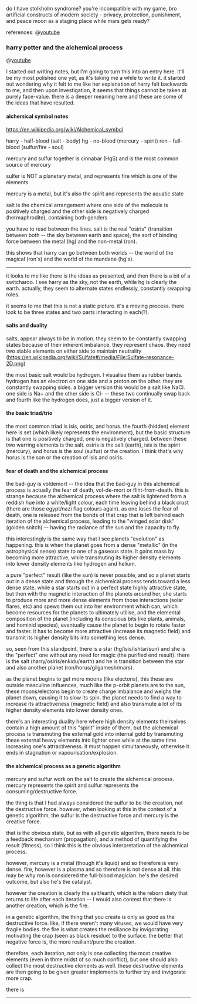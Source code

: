 


do I have stolkholm syndrome?
you're incompatible with my game, bro
artificial constructs of modern society - privacy, protection, punishment, and peace
moon as a staging place while mars gets ready?

references: @[youtube](https://youtu.be/mfY5GKd4B5w?t=5405)






### harry potter and the alchemical process

@[youtube](https://www.youtube.com/watch?v=AhKit86AzkQ)

I started out writing notes, but I'm going to turn this into an entry here. it'll be my most polished one yet, as it's taking me a while to write it. it started out wondering why it felt to me like her explanation of harry felt backwards to me, and then upon investigation, it seems that things cannot be taken at purely face-value. there is a deeper meaning here and these are some of the ideas that have resulted.

#### alchemical symbol notes

https://en.wikipedia.org/wiki/Alchemical_symbol

harry - half-blood (salt - body)
hg - no-blood (mercury - spirit)
ron - full-blood (sulfur/fire - soul)

mercury and sulfur together is cinnabar (HgS) and is the most common source of mercury

sulfer is NOT a planetary metal, and represents fire which is one of the elements

mercury is a metal, but it's also the spirit and represents the aquatic state

salt is the chemical arrangement where one side of the molecule is positively charged and the other side is negatively charged (hermaphrodite), containing both genders

you have to read between the lines. salt is the real "osiris" (transition between both -- the sky between earth and space), the sort of binding force between the metal (hg) and the non-metal (ron).

this shows that harry can go between both worlds -- the world of the magical (ron's) and the world of the mundane (hg's).

---

it looks to me like there is the ideas as presented, and then there is a bit of a switcharoo. I see harry as the sky, not the earth, while hg is clearly the earth. actually, they seem to alternate states endlessly, constantly swapping roles.

it seems to me that this is not a static picture. it's a moving process. there look to be three states and two parts interacting in each(?).

#### salts and duality

salts, appear always to be in motion. they seem to be constantly swapping states because of their inherent imbalance. they represent chaos. they need two stable elements on either side to maintain neutrality (https://en.wikipedia.org/wiki/Sulfate#/media/File:Sulfate-resonance-2D.png)

the most basic salt would be hydrogen. I visualise them as rubber bands. hydrogen has an electron on one side and a proton on the other. they are constantly swapping sides. a bigger version this would be a salt like NaCl. one side is Na+ and the other side is Cl- -- these two continually swap back and fourth like the hydrogen does, just a bigger version of it.

#### the basic triad/trio

the most common triad is isis, osiris, and horus. the fourth (hidden) element here is set (which likely represents the environment), but the basic structure is that one is positively charged, one is negatively charged. between these two warring elements is the salt. osiris is the salt (earth), isis is the spirit (mercury), and horus is the soul (sulfur) or the creation. I think that's why horus is the son or the creation of isis and osiris.

#### fear of death and the alchemical process

the bad-guy is voldemort -- the idea that the bad-guy in this alchemical process is actually the fear of death, vol-de-mort or fliht-from-death. this is strange because the alchemical process where the salt is lightened from a reddish hue into a white/light colour, each time leaving behind a black crust (there are those egypt/nazi flag colours again). as one loses the fear of death, one is released from the bonds of that crap that is left behind each iteration of the alchemical process, leading to the "winged solar disk" (golden snitch) -- having the radiance of the sun and the capacity to fly.

this interestingly is the same way that I see planets "evolution" as happening. this is when the planet goes from a dense "metallic" (in the astrophysical sense) state to one of a gaseous state. it gains mass by becoming more attractive, while transmuting its higher density elements into lower density elements like hydrogen and helium.

a pure "perfect" result (like the sun) is never possible, and so a planet starts out in a dense state and through the alchemical process tends toward a less dense state. while a star starts out in a perfect state highly attractive state, but then with the magnetic interaction of the planets around her, she starts to produce more and more dense elements from those interactions (solar flares, etc) and spews them out into her environment which can, which become resources for the planets to ultimately utilise, and the elemental composition of the planet (including its conscious bits like plants, animals, and hominid species), eventually cause the planet to begin to rotate faster and faster. it has to become more attractive (increase its magnetic field) and transmit its higher density bits into something less dense.

so, seen from this standpoint, there is a star (hg/isis/ishtar/sun) and she is the "perfect" one without any need for magic (the purified end result). there is the salt (harry/osiris/enkidu/earth) and he is transition between the star and also another planet (ron/horus/gilgamesh/mars).

as the planet begins to get more moons (like electons), this these are outside masculine influences, much like the p-orbit planets are to the sun, these moons/electons begin to create charge imbalance and weighs the planet down, causing it to slow its spin. the planet needs to find a way to increase its attractiveness (magnetic field) and also transmute a lot of its higher density elements into lower density ones.

there's an interesting duality here where high density elements theirselves contain a high amount of this "spirit" inside of them, but the alchemical process is transmuting the external gold into internal gold by transmuting these external heavy elements into lighter ones while at the same time increasing one's attractiveness. it must happen simultaneously, otherwise it ends in stagnation or vapourisation/explosion.

#### the alchemical process as a genetic algorithm

mercury and sulfur work on the salt to create the alchemical process. mercury represents the spirit and sulfur represents the consuming/destructive force.

the thing is that I had always considered the sulfur to be the creation, not the destructive force. however, when looking at this in the context of a genetic algorithm, the sulfur is the destructive force and mercury is the creative force.

that is the obvious state, but as with all genetic algorithm, there needs to be a feedback mechanism (propagation), and a method of quantifying the result (fitness), so I think this is the obvious interpretation of the alchemical process.

however, mercury is a metal (though it's liquid) and so therefore is very dense. fire, however is a plasma and so therefore is not dense at all. this may be why ron is considered the full-blood magician. he's the desired outcome, but also he's the catalyst.

however the creation is clearly the salt/earth, which is the reborn diety that returns to life after each iteration -- I would also contest that there is another creation, which is the fire.

in a genetic algorithm, the thing that you create is only as good as the destructive force. like, if there weren't many viruses, we would have very fragile bodies. the fire is what creates the resiliance by invigorating motivating the crap (seen as black residue) to the surface. the better that negative force is, the more resiliant/pure the creation.

therefore, each iteration, not only is one collecting the most creative elements (even in thme midst of so much conflict), but one should also collect the most destructive elements as well. these destructive elements are then going to be given greater implements to further try and invigorate more crap.



there is 

----

